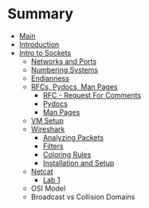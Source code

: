 # Summary

* [Main](README.md)
* [Introduction](chapter1.md)
* [Intro to Sockets](intro-to-sockets.md)
  * [Networks and Ports](intro-to-sockets/sockets.md)
  * [Numbering Systems](intro-to-sockets/numbering-systems.md)
  * [Endianness](intro-to-sockets/endianness.md)
  * [RFCs, Pydocs, Man Pages](intro-to-sockets/rfcs-pydocs-man-pages.md)
    * [RFC - Request For Comments](intro-to-sockets/rfcs-pydocs-man-pages/rfc-request-for-comments.md)
    * [Pydocs](intro-to-sockets/rfcs-pydocs-man-pages/pydocs.md)
    * [Man Pages](intro-to-sockets/rfcs-pydocs-man-pages/man-pages.md)
  * [VM Setup](intro-to-sockets/vm-setup.md)
  * [Wireshark](intro-to-sockets/wireshark.md)
    * [Analyzing Packets](intro-to-sockets/wireshark/analyzing-packets.md)
    * [Filters](intro-to-sockets/wireshark/filters.md)
    * [Coloring Rules](intro-to-sockets/wireshark/coloring-rules.md)
    * [Installation and Setup](intro-to-sockets/wireshark/installation-and-setup.md)
  * [Netcat](intro-to-sockets/netcat.md)
    * [Lab 1](intro-to-sockets/netcat/lab-1.md)
  * OSI Model
  * Broadcast vs Collision Domains

